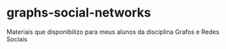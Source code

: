 # graphs-social-networks
Materiais que disponibilizo para meus alunos da disciplina Grafos e Redes Sociais
